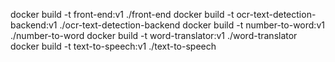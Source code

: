 docker build -t front-end:v1 ./front-end
docker build -t ocr-text-detection-backend:v1 ./ocr-text-detection-backend
docker build -t number-to-word:v1 ./number-to-word
docker build -t word-translator:v1 ./word-translator
docker build -t text-to-speech:v1 ./text-to-speech